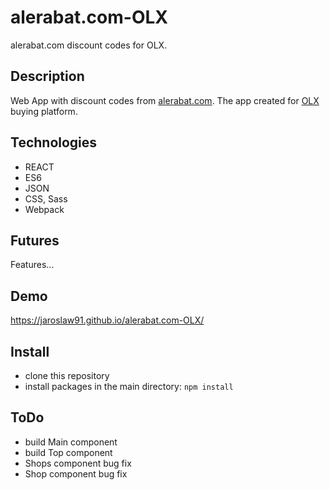 # alerabat.com-OLX
alerabat.com discount codes for OLX.

## Description
Web App with discount codes from [alerabat.com](https://alerabat.com/). The app created for [OLX](https://www.olx.pl/) buying platform.

## Technologies
* REACT
* ES6
* JSON
* CSS, Sass
* Webpack

## Futures
Features...

## Demo
https://jaroslaw91.github.io/alerabat.com-OLX/

## Install
* clone this repository
* install packages in the main directory: `npm install`

## ToDo
* build Main component
* build Top component
* Shops component bug fix
* Shop component bug fix
